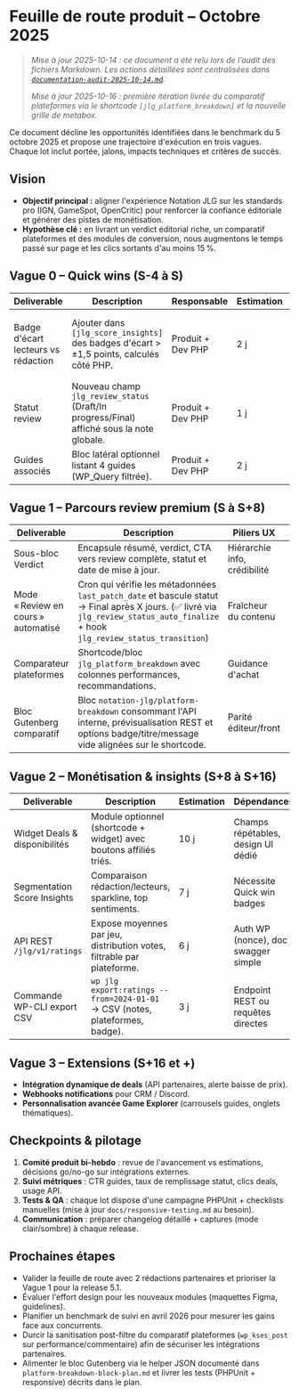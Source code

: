 # Feuille de route produit – Octobre 2025

> _Mise à jour 2025-10-14 : ce document a été relu lors de l’audit des fichiers Markdown. Les actions détaillées sont centralisées dans [`documentation-audit-2025-10-14.md`](../documentation-audit-2025-10-14.md)._
>
> _Mise à jour 2025-10-16 : première itération livrée du comparatif plateformes via le shortcode `[jlg_platform_breakdown]` et la nouvelle grille de metabox._

Ce document décline les opportunités identifiées dans le benchmark du 5 octobre 2025 et propose une trajectoire d'exécution en trois vagues. Chaque lot inclut portée, jalons, impacts techniques et critères de succès.

## Vision
- **Objectif principal :** aligner l'expérience Notation JLG sur les standards pro (IGN, GameSpot, OpenCritic) pour renforcer la confiance éditoriale et générer des pistes de monétisation.
- **Hypothèse clé :** en livrant un verdict éditorial riche, un comparatif plateformes et des modules de conversion, nous augmentons le temps passé sur page et les clics sortants d'au moins 15 %.

## Vague 0 – Quick wins (S-4 à S)
| Deliverable | Description | Responsable | Estimation | Dépendances | KPI visé |
| --- | --- | --- | --- | --- | --- |
| Badge d'écart lecteurs vs rédaction | Ajouter dans `[jlg_score_insights]` des badges d'écart > ±1,5 points, calculés côté PHP. | Produit + Dev PHP | 2 j | Données existantes | 60 % des tests récents affichent au moins un badge. |
| Statut review | Nouveau champ `jlg_review_status` (Draft/In progress/Final) affiché sous la note globale. | Produit + Dev PHP | 1 j | Metabox actuelle | 100 % des nouvelles reviews renseignent le statut. |
| Guides associés | Bloc latéral optionnel listant 4 guides (WP_Query filtrée). | Produit + Dev PHP | 2 j | Taxonomies existantes | CTR > 8 % en analytics. |

## Vague 1 – Parcours review premium (S à S+8)
| Deliverable | Description | Piliers UX | Estimation | Notes |
| --- | --- | --- | --- | --- |
| Sous-bloc Verdict | Encapsule résumé, verdict, CTA vers review complète, statut et date de mise à jour. | Hiérarchie info, crédibilité | 6 j | Inclure toggle Gutenberg + attributs shortcode. |
| Mode « Review en cours » automatisé | Cron qui vérifie les métadonnées `last_patch_date` et bascule statut → Final après X jours. (✅ livré via `jlg_review_status_auto_finalize` + hook `jlg_review_status_transition`) | Fraîcheur du contenu | 3 j | Ajouter tests unitaires + hook `jlg_review_status_transition`. |
| Comparateur plateformes | Shortcode/bloc `jlg_platform_breakdown` avec colonnes performances, recommandations. | Guidance d'achat | 8 j | Requiert extension metabox plateformes + data structure. |
| Bloc Gutenberg comparatif | Bloc `notation-jlg/platform-breakdown` consommant l'API interne, prévisualisation REST et options badge/titre/message vide alignées sur le shortcode. | Parité éditeur/front | 6 j | Cf. [`docs/platform-breakdown-block-plan.md`](../platform-breakdown-block-plan.md) pour le backlog détaillé (helper JSON, endpoint, sanitisation, QA). |

## Vague 2 – Monétisation & insights (S+8 à S+16)
| Deliverable | Description | Estimation | Dépendances | KPI |
| --- | --- | --- | --- | --- |
| Widget Deals & disponibilités | Module optionnel (shortcode + widget) avec boutons affiliés triés. | 10 j | Champs répétables, design UI dédié | +12 % clics sortants. |
| Segmentation Score Insights | Comparaison rédaction/lecteurs, sparkline, top sentiments. | 7 j | Nécessite Quick win badges | +10 % consultation onglet Insights. |
| API REST `/jlg/v1/ratings` | Expose moyennes par jeu, distribution votes, filtrable par plateforme. | 6 j | Auth WP (nonce), doc swagger simple | 3 intégrations partenaires pilotes. |
| Commande WP-CLI export CSV | `wp jlg export:ratings --from=2024-01-01` → CSV (notes, plateformes, badge). | 3 j | Endpoint REST ou requêtes directes | Utilisation mensuelle par équipes marketing. |

## Vague 3 – Extensions (S+16 et +)
- **Intégration dynamique de deals** (API partenaires, alerte baisse de prix).
- **Webhooks notifications** pour CRM / Discord.
- **Personnalisation avancée Game Explorer** (carrousels guides, onglets thématiques).

## Checkpoints & pilotage
1. **Comité produit bi-hebdo** : revue de l'avancement vs estimations, décisions go/no-go sur intégrations externes.
2. **Suivi métriques** : CTR guides, taux de remplissage statut, clics deals, usage API.
3. **Tests & QA** : chaque lot dispose d'une campagne PHPUnit + checklists manuelles (mise à jour `docs/responsive-testing.md` au besoin).
4. **Communication** : préparer changelog détaillé + captures (mode clair/sombre) à chaque release.

## Prochaines étapes
- Valider la feuille de route avec 2 rédactions partenaires et prioriser la Vague 1 pour la release 5.1.
- Évaluer l'effort design pour les nouveaux modules (maquettes Figma, guidelines).
- Planifier un benchmark de suivi en avril 2026 pour mesurer les gains face aux concurrents.
- Durcir la sanitisation post-filtre du comparatif plateformes (`wp_kses_post` sur performance/commentaire) afin de sécuriser les intégrations partenaires.
- Alimenter le bloc Gutenberg via le helper JSON documenté dans `platform-breakdown-block-plan.md` et livrer les tests (PHPUnit + responsive) décrits dans le plan.
